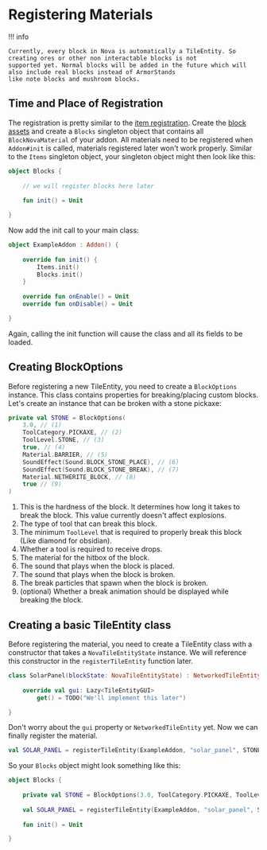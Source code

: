 # Registering Materials

!!! info

    Currently, every block in Nova is automatically a TileEntity. So creating ores or other non interactable blocks is not
    supported yet. Normal blocks will be added in the future which will also include real blocks instead of ArmorStands
    like note blocks and mushroom blocks.

## Time and Place of Registration

The registration is pretty similar to the [item registration](../items/registering-materials.md). Create
the [block assets](../asset-packs/creating-blocks.md)
and create a `Blocks` singleton object that contains all `BlockNovaMaterial` of your addon. All materials need to be
registered when `Addon#init` is called, materials registered later won't work properly. Similar to the `Items` singleton
object, your singleton object might then look like this:

```kotlin
object Blocks {
    
    // we will register blocks here later
    
    fun init() = Unit

}
```

Now add the init call to your main class:

```kotlin
object ExampleAddon : Addon() {
    
    override fun init() {
        Items.init()
        Blocks.init()
    }
    
    override fun onEnable() = Unit
    override fun onDisable() = Unit

}
```

Again, calling the init function will cause the class and all its fields to be loaded.

## Creating BlockOptions

Before registering a new TileEntity, you need to create a `BlockOptions` instance. This class contains properties for
breaking/placing custom blocks. Let's create an instance that can be broken with a stone pickaxe:

```kotlin
private val STONE = BlockOptions(
    3.0, // (1)
    ToolCategory.PICKAXE, // (2)
    ToolLevel.STONE, // (3)
    true, // (4)
    Material.BARRIER, // (5)
    SoundEffect(Sound.BLOCK_STONE_PLACE), // (6)
    SoundEffect(Sound.BLOCK_STONE_BREAK), // (7)
    Material.NETHERITE_BLOCK, // (8)
    true // (9)
)
```

1. This is the hardness of the block. It determines how long it takes to break the block. This value currently doesn't affect explosions.
2. The type of tool that can break this block.
3. The minimum ``ToolLevel`` that is required to properly break this block (Like diamond for obsidian).
4. Whether a tool is required to receive drops.
5. The material for the hitbox of the block.
6. The sound that plays when the block is placed.
7. The sound that plays when the block is broken.
8. The break particles that spawn when the block is broken.
9. (optional) Whether a break animation should be displayed while breaking the block.

## Creating a basic TileEntity class

Before registering the material, you need to create a TileEntity class with a constructor that takes a `NovaTileEntityState` instance.
We will reference this constructor in the ``registerTileEntity`` function later.

```kotlin
class SolarPanel(blockState: NovaTileEntityState) : NetworkedTileEntity(blockState) {
    
    override val gui: Lazy<TileEntityGUI>
        get() = TODO("We'll implement this later")

}
```

Don't worry about the ``gui`` property or ``NetworkedTileEntity`` yet. Now we can finally register the material.

```kotlin
val SOLAR_PANEL = registerTileEntity(ExampleAddon, "solar_panel", STONE, ::SolarPanel)
```

So your ``Blocks`` object might look something like this:

```kotlin
object Blocks {
    
    private val STONE = BlockOptions(3.0, ToolCategory.PICKAXE, ToolLevel.STONE, true, Material.BARRIER, SoundEffect(Sound.BLOCK_STONE_PLACE), SoundEffect(Sound.BLOCK_STONE_BREAK), Material.NETHERITE_BLOCK)
    
    val SOLAR_PANEL = registerTileEntity(ExampleAddon, "solar_panel", STONE, ::SolarPanel)
    
    fun init() = Unit

}
```